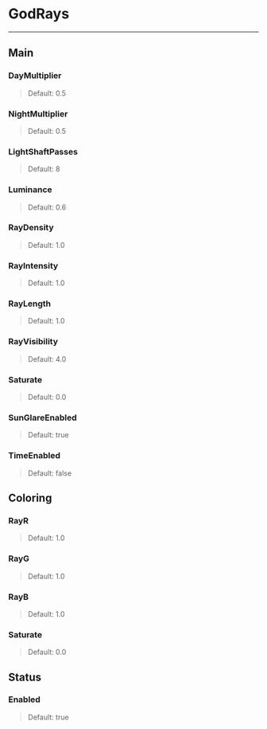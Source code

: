 # GodRays

---

## Main

### DayMultiplier

>Default: 0.5

### NightMultiplier

>Default: 0.5

### LightShaftPasses

>Default: 8

### Luminance

>Default: 0.6

### RayDensity

>Default: 1.0

### RayIntensity

>Default: 1.0

### RayLength

>Default: 1.0

### RayVisibility

>Default: 4.0

### Saturate

>Default: 0.0

### SunGlareEnabled

>Default: true

### TimeEnabled

>Default: false

## Coloring

### RayR

>Default: 1.0

### RayG

>Default: 1.0

### RayB

>Default: 1.0

### Saturate

>Default: 0.0

## Status

### Enabled

>Default: true
